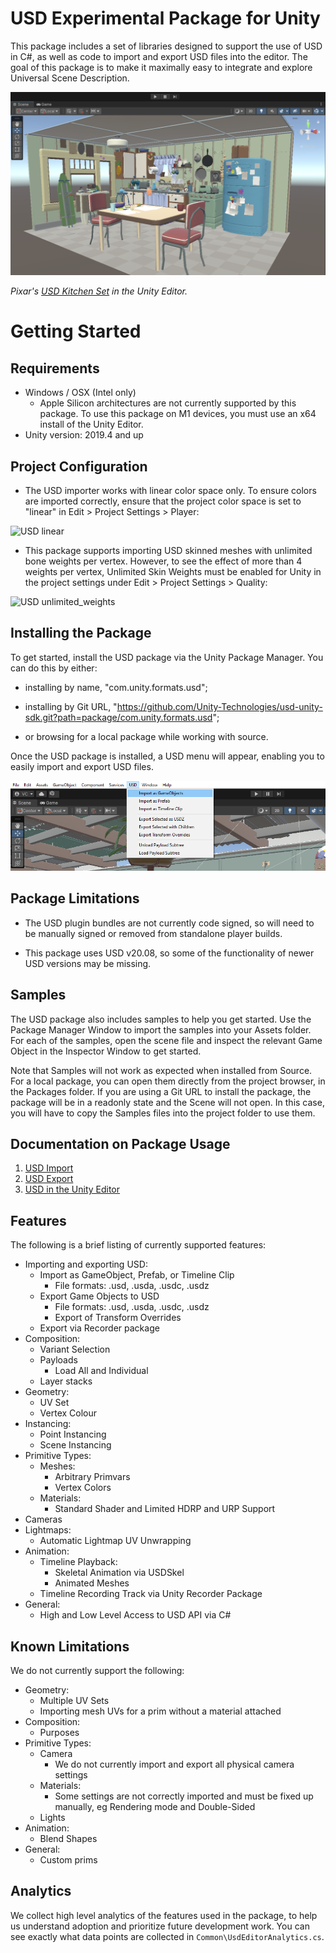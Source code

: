 # USD Experimental Package for Unity

This package includes a set of libraries designed to support the use of USD in C#, as well as code to import and export USD files into the editor. The goal of this package is to make it maximally easy to integrate and explore Universal Scene Description.

![Pixar's USD kitchen Set in the Unity Editor](Images/USD_header.png)

*Pixar's [USD Kitchen Set](https://openusd.org/release/dl_kitchen_set.html) in the Unity Editor.*

# Getting Started

## Requirements

* Windows / OSX (Intel only)
    * Apple Silicon architectures are not currently supported by this package. To use this package on M1 devices, you must use an x64 install of the Unity Editor.
* Unity version: 2019.4 and up

## Project Configuration

* The USD importer works with linear color space only. To ensure colors are imported correctly, ensure that the project color space is set to "linear" in Edit > Project Settings > Player:

![USD linear](Images/USD_linear.png)

* This package supports importing USD skinned meshes with unlimited bone weights per vertex. However, to see the effect of more than 4 weights per vertex, Unlimited Skin Weights must be enabled for Unity in the project settings under Edit > Project Settings > Quality:

![USD unlimited_weights](Images/USD_unlimited_weights.png)

## Installing the Package

To get started, install the USD package via the Unity Package Manager. You can do this by either:

* installing by name, "com.unity.formats.usd";

* installing by Git URL, "https://github.com/Unity-Technologies/usd-unity-sdk.git?path=package/com.unity.formats.usd";

* or browsing for a local package while working with source.

Once the USD package is installed, a USD menu will appear, enabling you to easily import and export USD files.

![USD menu](Images/USD_menu.png)

## Package Limitations

* The USD plugin bundles are not currently code signed, so will need to be manually signed or removed from standalone player builds.

* This package uses USD v20.08, so some of the functionality of newer USD versions may be missing.

## Samples

The USD package also includes samples to help you get started. Use the Package Manager Window to import the samples into your Assets folder. For each of the samples, open the scene file and inspect the relevant Game Object in the Inspector Window to get started.

Note that Samples will not work as expected when installed from Source. For a local package, you can open them directly from the project browser, in the Packages folder. If you are using a Git URL to install the package, the package will be in a readonly state and the Scene will not open. In this case, you will have to copy the Samples files into the project folder to use them.

## Documentation on Package Usage

1. [USD Import](USD%20Import.md)
2. [USD Export](USD%20Export.md)
3. [USD in the Unity Editor](USD-in-the-Editor.md)

## Features

The following is a brief listing of currently supported features:

* Importing and exporting USD:
    * Import as GameObject, Prefab, or Timeline Clip
        * File formats: .usd, .usda, .usdc, .usdz
    * Export Game Objects to USD
        * File formats: .usd, .usda, .usdc, .usdz
        * Export of Transform Overrides
    * Export via Recorder package
* Composition:
    * Variant Selection
    * Payloads
        * Load All and Individual
    * Layer stacks
* Geometry:
    * UV Set
    * Vertex Colour
* Instancing:
    * Point Instancing
    * Scene Instancing
* Primitive Types:
    * Meshes:
        * Arbitrary Primvars
        * Vertex Colors
    * Materials:
        * Standard Shader and Limited HDRP and URP Support
* Cameras
* Lightmaps:
    * Automatic Lightmap UV Unwrapping
* Animation:
    * Timeline Playback:
        * Skeletal Animation via USDSkel
        * Animated Meshes
    * Timeline Recording Track via Unity Recorder Package
* General:
    * High and Low Level Access to USD API via C#

## Known Limitations

We do not currently support the following:

* Geometry:
    * Multiple UV Sets
    * Importing mesh UVs for a prim without a material attached
* Composition:
    * Purposes
* Primitive Types:
    * Camera
        * We do not currently import and export all physical camera settings
    * Materials:
        * Some settings are not correctly imported and must be fixed up manually, eg Rendering mode and Double-Sided
    * Lights
* Animation:
    * Blend Shapes
* General:
    * Custom prims


## Analytics

We collect high level analytics of the features used in the package, to help us understand adoption and prioritize future development work. You can see exactly what data points are collected in `Common\UsdEditorAnalytics.cs`.
